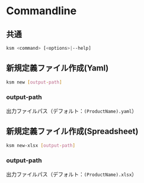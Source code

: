 # Commandline

## 共通

```bash
ksm <command> [<options>|--help]
```

## 新規定義ファイル作成(Yaml)

```bash
ksm new [output-path]
```

### output-path

出力ファイルパス（デフォルト：`(ProductName).yaml`）

## 新規定義ファイル作成(Spreadsheet)

```bash
ksm new-xlsx [output-path]
```

### output-path

出力ファイルパス（デフォルト：`(ProductName).xlsx`）
